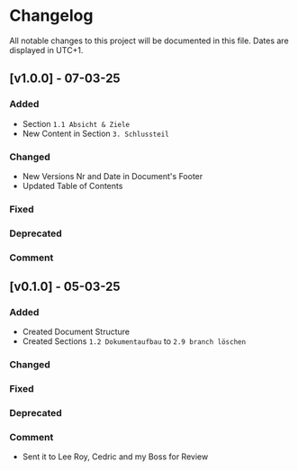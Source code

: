 # Changelog

All notable changes to this project will be documented in this file. Dates are displayed in UTC+1.

## [v1.0.0] - 07-03-25

### Added
- Section `1.1 Absicht & Ziele`
- New Content in Section `3. Schlussteil`

### Changed
- New Versions Nr and Date in Document's Footer
- Updated Table of Contents

### Fixed

### Deprecated

### Comment

## [v0.1.0] - 05-03-25

### Added
- Created Document Structure
- Created Sections `1.2 Dokumentaufbau` to `2.9 branch löschen`

### Changed

### Fixed

### Deprecated

### Comment
- Sent it to Lee Roy, Cedric and my Boss for Review
